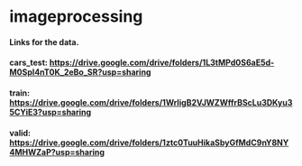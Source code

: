 # imageprocessing

#### Links for the data.
#### cars_test: https://drive.google.com/drive/folders/1L3tMPd0S6aE5d-M0SpI4nT0K_2eBo_SR?usp=sharing
#### train: https://drive.google.com/drive/folders/1WrIigB2VJWZWffrBScLu3DKyu35CYiE3?usp=sharing
#### valid: https://drive.google.com/drive/folders/1ztc0TuuHikaSbyGfMdC9nY8NY4MHWZaP?usp=sharing
